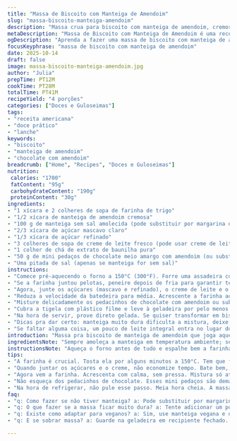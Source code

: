 ```yaml
---
title: "Massa de Biscoito com Manteiga de Amendoim"
slug: "massa-biscoito-manteiga-amendoim"
description: "Massa crua para biscoito com manteiga de amendoim, cremosa e recheada com pedaços de mini chocolate com amendoim. O processo inclui assar a farinha para eliminar possíveis bactérias, além de misturar manteiga, creme de leite e açúcar para garantir uma textura rica. Perfeita para quem gosta de biscoito sem necessidade de forno. Pode ser refrigerada e servida como um doce prático. Inclui substituições e dicas para quem não tiver todos os ingredientes à mão."
metaDescription: "Massa de Biscoito com Manteiga de Amendoim é uma receita cremosa, rica e saborosa, perfeita para um lanche prático e delicioso."
ogDescription: "Aprenda a fazer uma massa de biscoito com manteiga de amendoim cremosa, cheia de sabor e textura. Ideal para um lanche sem forno."
focusKeyphrase: "massa de biscoito com manteiga de amendoim"
date: 2025-10-14
draft: false
image: massa-biscoito-manteiga-amendoim.jpg
author: "Julia"
prepTime: PT12M
cookTime: PT28M
totalTime: PT41M
recipeYield: "4 porções"
categories: ["Doces e Guloseimas"]
tags:
- "receita americana"
- "doce prático"
- "lanche"
keywords:
- "biscoito"
- "manteiga de amendoim"
- "chocolate com amendoim"
breadcrumb: ["Home", "Recipes", "Doces e Guloseimas"]
nutrition: 
 calories: "1700"
 fatContent: "95g"
 carbohydrateContent: "190g"
 proteinContent: "30g"
ingredients:
- "1 xícara e 2 colheres de sopa de farinha de trigo"
- "1/2 xícara de manteiga de amendoim cremosa"
- "100 g de manteiga sem sal amolecida (pode substituir por margarina de boa qualidade)"
- "2/3 xícara de açúcar mascavo claro"
- "1/3 xícara de açúcar refinado"
- "3 colheres de sopa de creme de leite fresco (pode usar creme de leite comum, mas o fresco dá uma textura mais aveludada)"
- "1 colher de chá de extrato de baunilha pura"
- "50 g de mini pedaços de chocolate meio amargo com amendoim (ou substitua por gotas de chocolate 55% cacau com pedaços de castanha de caju para variar)"
- "Uma pitada de sal (apenas se manteiga for sem sal)"
instructions:
- "Comece pré-aquecendo o forno a 150°C (300°F). Forre uma assadeira com papel manteiga, espalhe a farinha em camada fina. Coloque no forno e deixe 'tostar' por cerca de 4 a 5 minutos — isso elimina qualquer bactéria escondida. A farinha deve mudar um pouco o tom, ficar sequinha sem cor dourada. Tire do forno e deixa esfriar completamente — importante para não cozinhar a manteiga depois."
- "Se a farinha juntou pelotas, peneire depois de fria para garantir textura uniforme, sem pelotinhas. Misture a manteiga de amendoim com a manteiga amolecida na batedeira — pode ser na mão, mas vai dar trabalho. Bata em velocidade média-alta por aproximadamente 1 minuto até sentir a mistura cremosa, brilhante e homogênea, quase derretida ao toque."
- "Agora, junte os açúcares (mascavo e refinado), o creme de leite e o extrato de baunilha. Aqui vai um segredo: não pare de bater antes de uns 90 segundos; a mistura precisa realmente incorporar o creme, garantindo uma base macia que não esfarela. Quando você vê que a massa engrossou e está incrivelmente cremosa já da vontade de comer na colher."
- "Reduza a velocidade da batedeira para média. Acrescente a farinha aos poucos, misturando só até sumir a poeira branca, sem bater demais, para não ativar glúten e endurecer a massa. A textura final deve ser firme mas ainda maleável, grudenta na medida certa, quase pegajosa."
- "Misture delicadamente os pedacinhos de chocolate com amendoim ou substitutos. Se preferir, pode adicionar também um toque de raspas de laranja para dar frescor ou uma pitada de canela para um aroma especial, isso muda tudo."
- "Cubra a tigela com plástico filme e leve à geladeira por pelo menos 30 minutos para firmar. A textura fica mais densa e fácil de manejar."
- "Na hora de servir, prove direto gelada. Se quiser transformar em biscoito assado, forme bolinhas, achate com um garfo e asse por 10-12 minutos a 180°C. O aroma do amendoim com aquele tostado do forno vai invadir a cozinha; o biscoito fica douradinho por fora e cremoso por dentro — uma loucura."
- "Dicas pra dar certo: manteiga muito dura dificulta a mistura, deixe amolecer no ponto de pasta, mas não derretida; creme de leite fresco faz diferença na cremosidade; para farinha, teste a ‘prova do toque’ depois de assar — tem que estar sequinha e soltando sem farelos grossos."
- "Se faltar alguma coisa, um pouco de leite integral entra no lugar do creme; para veganos, manteiga vegana com óleo de coco substituem, mas textura muda. A combinação com chocolate com amendoim também pode ser trocada por amêndoas picadas, castanhas, ou até pedacinhos de frutas secas para experimentar novos sabores."
introduction: "Massa pra biscoito de manteiga de amendoim que joga aquele sabor intenso, meio doce, meio tostado. Quase um snack que você não precisa assar, mas se quiser, rola. Assar a farinha é observação que aprendi na marra — nunca mais bacterias atormentando. Misturar manteiga, manteiga de amendoim, açúcar e creme de leite cria uma textura cremosa que parece uma sobremesa por si só. A festa fica com aqueles pedacinhos crocantes de chocolate com amendoim. Já tentei só manteiga e manteiga de amendoim, mas creme de leite faz a diferença entre uma massa bruta e uma massa de respeito. Da última vez, juntei umas raspas de limão e deu um toque refrescante, recomendo. Essa massa é versátil, com substituições a vontade e aquele toque artesanal que só quem cozinha de cabeça sabe fazer."
ingredientsNote: "Sempre amoleça a manteiga em temperatura ambiente; se estiver dura, vai empatar a batedeira e perder tempo. A manteiga de amendoim cremosa traz um sabor mais homogêneo, mas pode usar com pedacinhos pra textura extra. O açúcar mascavo dá profundidade, então não troque somente por açúcar branco; queira fazer diferente, misture os dois para equilíbrio. A farinha precisa ser assada porque a tradição americana mostra que pode existir contaminação, mas no Brasil isso não é tão comum, mesmo assim, melhor prevenir. Creme de leite fresco dá cremosidade; em falta, leite integral entra, só não fica tão denso. O chocolate com amendoim pode ser substituído por outras nozes ou chocolate com pedacinhos; fica uma variação interessante. Uma pitada de sal pode ajudar a destacar o sabor, principalmente se manteiga for sem sal. Evite bater demais a farinha para não endurecer a massa. Se quiser guardar, mantenha fechada na geladeira, dura até 5 dias, mas perde cremosidade. Para congelar, embale bem para evitar queimaduras de frio."
instructionsNote: "Aqueça o forno antes de tudo e espalhe bem a farinha; o forno deve estar estabilizado em 150°C. Use papel manteiga para facilitar a limpeza e evitar contato direto. Assar a farinha vai tirar aquele sabor cru e eliminar riscos. Depois de assada, a farinha precisa esfriar por completo para não derreter a manteiga na mistura. Use batedeira, stand ou handheld, mas cuide pra bater em velocidade média ou média-altas; muito rápido pode esquentar a manteiga, muito lento não mistura direito. Misture bem manteiga e manteiga de amendoim antes de adicionar outros ingredientes para evitar falhas na textura. Acrescente os açúcares, creme de leite e baunilha sem pressa; esse passo deixa a mistura cremosa e aerada. Quando acrescentar a farinha, misture só até incorporar para não desenvolver glúten demais, que endurece a massa. Por último, junte os pedaços de chocolate com amendoim delicadamente para manter textura crocante. Refrigere após pronto para firmar a massa e realçar sabores. Na hora de assar, cuide para não esturrar; prefira controle visual e toque, biscoito ainda esquentando olha que vai firmar ao esfriar. Servir em temperatura ambiente realça sabores, mas gelado a textura fica mais refrescante e firme."
tips:
- "A farinha é crucial. Tosta ela por alguns minutos a 150°C. Tem que ficar seca, não dourada. Esquecer isso pode trazer bactérias. Já peguei um susto com isso, por isso aprendi. Enquanto isso, prepara a manteiga de amendoim com a manteiga. Mistura até ficar cremoso, confesso que às vezes uso margarina também, mas gosto mais com manteiga."
- "Quando juntar os açúcares e o creme, não economize tempo. Bate bem, mais de um minuto. Isso faz a mistura ficar leve, aerada. Se não bater direito, a massa fica seca e esfarela. Na minha primeira tentativa, pareciam mais pedacinhos de massa do que um biscoito. Aprendi a dar mais tempo nessa etapa, vale a pena."
- "Agora vem a farinha. Acrescenta com calma, sem pressa. Mistura só até desaparecer a farinha. Se bater demais, ativa o glúten e a massa fica dura. Não quero biscoito de pedra, sabe? Nesse passo, também já errei feio. A textura no final deve ser firme, mas ainda grudenta. É isso que buscamos."
- "Não esqueça dos pedacinhos de chocolate. Esses mini pedaços são demais. Pode usar gotas ou trocar por castanhas e frutas secas. Lembre-se de dar um toque extra com canela ou laranja. Isso muda a experiência. Já fiz um biscoito quase sem gosto, só por esquecer disso. Precisa sempre de algum detalhe."
- "Na hora de refrigerar, não pule esse passo. Meia hora cheia. A massa fica muito mais fácil de trabalhar. Também evita que ela desmanche na hora de moldar. Já deixei de lado esse tempo antes, e vi a diferença. Biscoitos firmes e saborosos dependem desse descanso."
faq:
- "q: Como fazer se não tiver manteiga? a: Pode substituir por margarina boa. Mas cuidado. A textura muda, vai ficar menos cremoso. Toma nota disso."
- "q: O que fazer se a massa ficar muito dura? a: Tente adicionar um pouco de creme de leite ou leite integral. Isso ajuda a suavizar. Se a mistura não foi bem feita, pode ser complicado."
- "q: Existe como adaptar para veganos? a: Sim, use manteiga vegana e óleo de coco. O sabor também muda. Essa combinação não vai dar a mesma cremosidade. Vale a pena testar."
- "q: E se sobrar massa? a: Guarde na geladeira em recipiente fechado. Ela dura até 5 dias. Para congelar, embale bem e evite queimaduras. Já tentei guardar só em um saquinho e perdi muito sabor."

---
```


